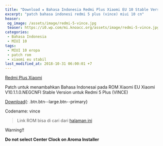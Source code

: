 ```yaml
---
title: "Download ★ Bahasa Indonesia Redmi Plus Xiaomi EU 10 Stable Version ★ Patch File"
excerpt: "patch bahasa indonesi redmi 5 plus (vince) miui 10 cn"
heaser:
 og_image: /assets/image/redmi-5-vince.jpg
 teaser: https://i0.wp.com/mi.knoacc.org/assets/image/redmi-5-vince.jpg=320,170
categories:
 - Bahasa Indonesia
 - MIUI 10
tags:
 - MIUI 10 eropa 
 - patch rom
 - xiaomi eu stabil
last_modified_at: 2018-10-31 06:00:01 +7
---
```

[Redmi Plus Xiaomi](https://i0.wp.com/mi.knoacc.org/assets/image/redmi-5-vince.jpg=?resize=1280,650)

Patch untuk menambahkan Bahasa Indonesai pada ROM Xiaomi EU Xiaomi V10.1.1.0.NEGCNFI Stable Version untuk Redmi 5 Plus (VINCE)

[Download](/dl/drive?size=1,81GB&id=1fUqq1cSdqb4hw_8UKOMcKJGcknge3Vrw&name=Patch-BI_xiaomi.eu_multi_HM5Plus_V10.1.1.0.NEGCNFI_v10-7.1_FenFren.zip){: .btn.btn--large.btn--primary}

Codename: vince

> Link ROM bisa di cari dari [halaman ini](/dl/afh?fid=11410932744536987046&name=xiaomi.eu_multi_HM5Plus_V10.1.1.0.NEGCNFI_v10-7.1.zip&size=1.2GB)

Warning!!

**Do not select Center Clock on Aroma Installer**
